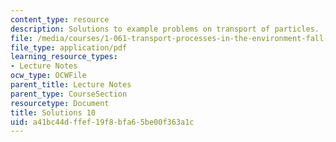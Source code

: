 ```yaml
---
content_type: resource
description: Solutions to example problems on transport of particles.
file: /media/courses/1-061-transport-processes-in-the-environment-fall-2008/a41bc44dffef19f8bfa65be00f363a1c_solutions10.pdf
file_type: application/pdf
learning_resource_types:
- Lecture Notes
ocw_type: OCWFile
parent_title: Lecture Notes
parent_type: CourseSection
resourcetype: Document
title: Solutions 10
uid: a41bc44d-ffef-19f8-bfa6-5be00f363a1c
---
```

